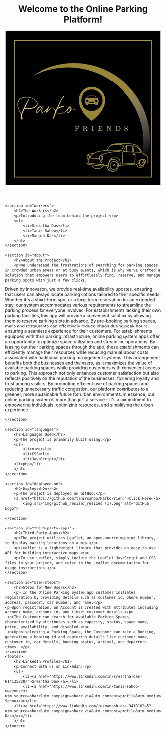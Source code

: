 <!DOCTYPE html>
<html lang="en">
<head>
    <meta charset="UTF-8">
    <meta name="viewport" content="width=device-width, initial-scale=1.0">
    <title>Parking App README</title>
    <link rel="stylesheet" href="styles.css">
</head>
<body>
    <header>
        <h1>Welcome to the Online Parking Platform!</h1>
	        <img src="img/morales (1).jpg" alt="Logo">
    </header>

    <section id="workers">
        <h2>The Workers</h2>
        <p>Introducing the team behind the project:</p>
        <ul>
            <li>Sreshtha Das</li>
            <li>Tanir Sahoo</li>
            <li>Manash Das</li>
        </ul>
    </section>

    <section id="about">
        <h2>About the Project</h2>
        <p>We understand the frustrations of searching for parking spaces in crowded urban areas or at busy events, which is why we've crafted a solution that empowers users to effortlessly find, reserve, and manage parking spots with just a few clicks.
Driven by innovation, we provide real-time availability updates, ensuring that users can always locate parking options tailored to their specific needs. Whether it's a short-term spot  or a long-term reservation for an extended stay, our system accommodates various requirements to streamline the parking process for everyone involved.
For establishments lacking their own parking facilities, this app will provide a convenient solution by allowing them to reserve parking slots in advance. By pre-booking parking spaces, malls and restaurants can effectively reduce chaos during peak hours, ensuring a seamless experience for their customers. 
For establishments equipped with their parking infrastructure, online parking system apps offer an opportunity to optimize space utilization and streamline operations. By leasing out their parking spaces through the app, these establishments can efficiently manage their resources while reducing manual labour costs associated with traditional parking management systems. This arrangement benefits both the businesses and the users, as it maximizes the value of available parking spaces while providing customers with convenient access to parking. 
This approach not only enhances customer satisfaction but also reflects positively on the reputation of the businesses, fostering loyalty and trust among visitors.
By promoting efficient use of parking spaces and reducing unnecessary traffic congestion, our platform contributes to a greener, more sustainable future for urban environments.
In essence, our online parking system is more than just a service – it's a commitment to empowering individuals, optimizing resources, and simplifying the urban experience.
</p>
        
    </section>

    <section id="languages">
        <h2>Languages Used</h2>
        <p>The project is primarily built using:</p>
        <ul>
            <li>HTML</li>
            <li>CSS</li>
            <li>JavaScript</li>
	    <li>pHp</li>
        </ul>
    </section>

    <section id="deployed-on">
        <h2>Deployed On</h2>
        <p>The project is deployed on GitHub:</p>
        <a href="https://github.com/tanirsahoo/ParkoFriend">Click Here</a>
            <img src="img/github_resized_resized (1).png" alt="GitHub Logo">
       
    </section>

    <section id="third-party-apps">
        <h2>Third Party Apps</h2>
        <p>The project utilizes Leaflet, an open-source mapping library, to display parking locations on a map.</p>
        <p>Leaflet is a lightweight library that provides an easy-to-use API for building interactive maps.</p>
        <p>To use Leaflet, simply include the Leaflet JavaScript and CSS files in your project, and refer to the Leaflet documentation for usage instructions.</p>
    </section>

    <section id="user-steps">
        <h2>Steps for New Users</h2>
        <p> In the Online Parking System app customer initiates registration by providing details such as customer id, phone number, address, password, car number, and name.</p>
	<p>Upon registration, an Account is created with attributes including account name, account id, and linked customer details.</p>
	 <p>The Customer can search for available Parking Spaces, characterized by attributes such as capacity, status, space name, price, availability, and disabled.</p>
	 <p>Upon selecting a Parking Space, the Customer can make a Booking, generating a booking id and capturing details like customer name, customer id, car details, booking status, arrival, and departure times. </p>
    </section>
    <footer>
        <h2>LinkedIn Profiles</h2>
        <p>Connect with us on LinkedIn:</p>
        <ul>
            <li><a href="https://www.linkedin.com/in/sreshtha-das-614135228/">Sreshtha Das</a></li>
            <li><a href="https://www.linkedin.com/in/tanir-sahoo-b0220b222?utm_source=share&utm_campaign=share_via&utm_content=profile&utm_medium=android_app">Tanir Sahoo</a></li>
	    <li><a href="https://www.linkedin.com/in/manash-das-3418182a5?utm_source=share&utm_campaign=share_via&utm_content=profile&utm_medium=android_app">Manash Das</a></li>
        </ul>
    </footer>
</body>
</html>
